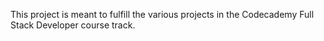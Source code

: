 This project is meant to fulfill the various projects in the Codecademy Full Stack Developer course track. 
